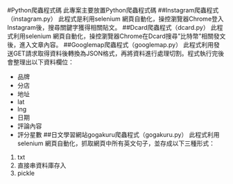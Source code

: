 #Python爬蟲程式碼
此專案主要放置Python爬蟲程式碼
##Instagram爬蟲程式（instagram.py）
此程式是利用selenium 網頁自動化，操控瀏覽器Chrome登入Instagram後，搜尋關鍵字獲得相關貼文。
##Dcard爬蟲程式（dcard.py）
此程式利用selenium 網頁自動化，操控瀏覽器Chrome在Dcard搜尋”比特幣”相關發文後，進入文章內容。
##Googlemap爬蟲程式（googlemap.py）
此程式利用發送GET請求取得資料後轉換為JSON格式，再將資料進行處理切割。程式執行完後會整理出以下資料欄位：
* 品牌
* 分店
* 地址
* lat
* lng
* 日期
* 評論內容
* 評分星數
##日文學習網站gogakuru爬蟲程式（gogakuru.py）
此程式利用selenium 網頁自動化，抓取網頁中所有英文句子，並存成以下三種形式：
1. txt
1. 直接串資料庫存入
1. pickle 

